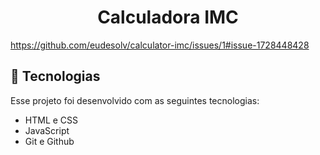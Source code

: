 <h1 align="center"> Calculadora IMC </h1>

https://github.com/eudesolv/calculator-imc/issues/1#issue-1728448428 

## 🚀 Tecnologias

Esse projeto foi desenvolvido com as seguintes tecnologias:

- HTML e CSS
- JavaScript
- Git e Github
